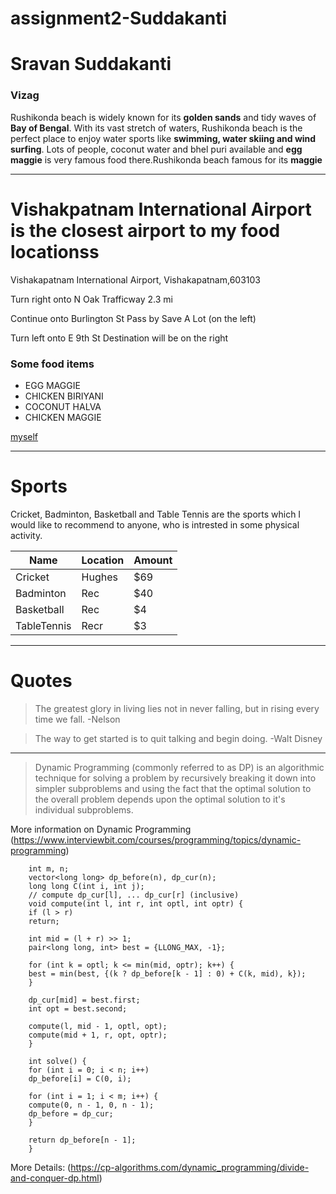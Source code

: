 # assignment2-Suddakanti
# Sravan Suddakanti
### Vizag
Rushikonda beach is widely known for its **golden sands** and tidy waves of **Bay of Bengal**. With its vast stretch of waters, Rushikonda beach is the perfect place to enjoy water sports like **swimming, water skiing and wind surfing**. Lots of people, coconut water and bhel puri available and **egg maggie** is very famous food there.Rushikonda beach famous for its **maggie**

--------------------------------------------------------------------------

# Vishakpatnam International Airport is the closest airport to my food locationss

Vishakapatnam International Airport,
Vishakapatnam,603103

Turn right onto N Oak Trafficway
2.3 mi

Continue onto Burlington St
 Pass by Save A Lot (on the left)

Turn left onto E 9th St
Destination will be on the right

 ### Some food items

* EGG MAGGIE
* CHICKEN BIRIYANI
* COCONUT HALVA
* CHICKEN MAGGIE

[myself](https://github.com/Sravan46/assignment2-Suddankanti/blob/bf592cb9aca583311ff98f8a62e7a20d78efcaa7/AboutMe.md)

-----------------------------------------------

# Sports

Cricket, Badminton, Basketball and Table Tennis are the sports which I would like to recommend to anyone, who is intrested in some physical activity.

|  Name       |  Location   | Amount|
|-------------|-------------|-------|
|  Cricket    | Hughes      |  $69  |
|  Badminton  | Rec         |  $40  |
|  Basketball | Rec         |  $4   |
|TableTennis  |  Recr       |  $3   |

----------------------------------------------------

# Quotes

> The greatest glory in living lies not in never falling, but in rising every time we fall. -Nelson

> The way to get started is to quit talking and begin doing. -Walt Disney

--------------------------------------------

>Dynamic Programming (commonly referred to as DP) is an algorithmic technique for solving a problem by recursively breaking it down into simpler subproblems and using the fact that the optimal solution to the overall problem depends upon the optimal solution to it's individual subproblems.

More information on Dynamic Programming (https://www.interviewbit.com/courses/programming/topics/dynamic-programming)

        int m, n;
        vector<long long> dp_before(n), dp_cur(n);
        long long C(int i, int j);
        // compute dp_cur[l], ... dp_cur[r] (inclusive)
        void compute(int l, int r, int optl, int optr) {
        if (l > r)
        return;

        int mid = (l + r) >> 1;
        pair<long long, int> best = {LLONG_MAX, -1};

        for (int k = optl; k <= min(mid, optr); k++) {
        best = min(best, {(k ? dp_before[k - 1] : 0) + C(k, mid), k});
        }

        dp_cur[mid] = best.first;
        int opt = best.second;

        compute(l, mid - 1, optl, opt);
        compute(mid + 1, r, opt, optr);
        }

        int solve() {
        for (int i = 0; i < n; i++)
        dp_before[i] = C(0, i);

        for (int i = 1; i < m; i++) {
        compute(0, n - 1, 0, n - 1);
        dp_before = dp_cur;
        }

        return dp_before[n - 1];
        }

More Details: (https://cp-algorithms.com/dynamic_programming/divide-and-conquer-dp.html)
